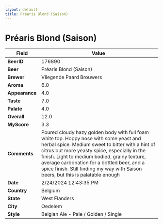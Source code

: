 ```yaml
---
layout: default
title: Préaris Blond (Saison)
---
```


# Préaris Blond (Saison)

| Field         | Value     |
|---------------|-----------|
| **BeerID** | 176890 |
| **Beer** | Préaris Blond (Saison) |
| **Brewer** | Vliegende Paard Brouwers |
| **Aroma** | 6.0 |
| **Appearance** | 4.0 |
| **Taste** | 7.0 |
| **Palate** | 4.0 |
| **Overall** | 12.0 |
| **MyScore** | 3.3 |
| **Comments** | Poured cloudy hazy golden body with full foam white top. Hoppy nose with some yeast and herbal spice. Medium sweet to bitter with a hint of citrus but more yeasty spice, especially in the finish. Light to medium bodied, grainy texture, average carbonation for a bottled beer, and a spice finish. Still finding my way with Saison beers, but this is palatable enough |
| **Date** | 2/24/2024 12:43:35 PM |
| **Country** | Belgium |
| **State** | West Flanders |
| **City** | Oedelem |
| **Style** | Belgian Ale - Pale / Golden / Single |
